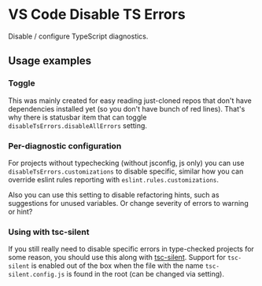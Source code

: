 # VS Code Disable TS Errors

Disable / configure TypeScript diagnostics.

## Usage examples

### Toggle

This was mainly created for easy reading just-cloned repos that don't have dependencies installed yet (so you don't have bunch of red lines). That's why there is statusbar item that can toggle `disableTsErrors.disableAllErrors` setting.

### Per-diagnostic configuration

For projects without typechecking (without jsconfig, js only) you can use `disableTsErrors.customizations` to disable specific, similar how you can override eslint rules reporting with `eslint.rules.customizations`.

Also you can use this setting to disable refactoring hints, such as suggestions for unused variables. Or change severity of errors to warning or hint?

### Using with tsc-silent

If you still really need to disable specific errors in type-checked projects for some reason, you should use this along with [tsc-silent](https://www.npmjs.com/package/tsc-silent). Support for `tsc-silent` is enabled out of the box when the file with the name `tsc-silent.config.js` is found in the root (can be changed via setting).
